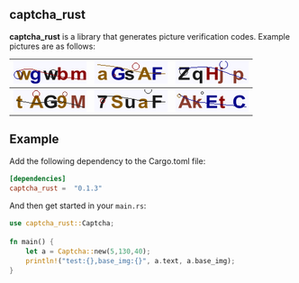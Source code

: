 ## captcha_rust

 **captcha_rust** is a library that generates picture verification codes. Example pictures are as follows:  

 ![1.png](https://github.com/duzhaosongyue/img/blob/main/1.png?raw=true) | ![2.png](https://github.com/duzhaosongyue/img/blob/main/2.png?raw=true) | ![3.png](https://github.com/duzhaosongyue/img/blob/main/3.png?raw=true) 
   ---- | ----- | ------  
 ![4.png](https://github.com/duzhaosongyue/img/blob/main/4.png?raw=true) | ![5.png](https://github.com/duzhaosongyue/img/blob/main/5.png?raw=true) | ![6.png](https://github.com/duzhaosongyue/img/blob/main/6.png?raw=true)

## Example

Add the following dependency to the Cargo.toml file:

```toml
[dependencies]
captcha_rust =  "0.1.3"
```

And then get started in your `main.rs`:

```rust
use captcha_rust::Captcha;

fn main() {
    let a = Captcha::new(5,130,40);
    println!("test:{},base_img:{}", a.text, a.base_img);
}
```